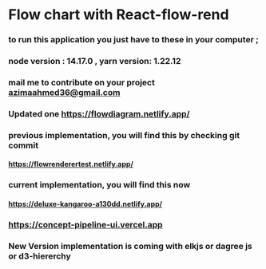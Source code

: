 # Flow chart with React-flow-rend

### to run this application you just have to these in your computer ;

### node version : 14.17.0 , yarn version: 1.22.12

### mail me to contribute on your project azimaahmed36@gmail.com

### Updated one https://flowdiagram.netlify.app/

### previous implementation, you will find this by checking git commit
#### https://flowrenderertest.netlify.app/

### current implementation, you will find this now
#### https://deluxe-kangaroo-a130dd.netlify.app/

### https://concept-pipeline-ui.vercel.app

### New Version implementation is coming with elkjs or dagree js or d3-hiererchy
